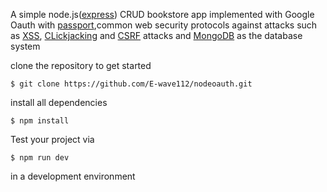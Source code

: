 A simple node.js([express](https://expressjs.com/)) CRUD bookstore app implemented with Google Oauth with [passport](http://www.passportjs.org/docs/),common web security protocols against attacks such as [XSS](https://portswigger.net/web-security/cross-site-scripting), [CLickjacking](https://owasp.org/www-community/attacks/Clickjacking) and [CSRF](https://owasp.org/www-community/attacks/csrf) attacks and [MongoDB](https://www.mongodb.com/3) as the database system

clone the repository to get started

```
$ git clone https://github.com/E-wave112/nodeoauth.git
```

install all dependencies

```
$ npm install
```

Test your project via

```
$ npm run dev
```

in a development environment
